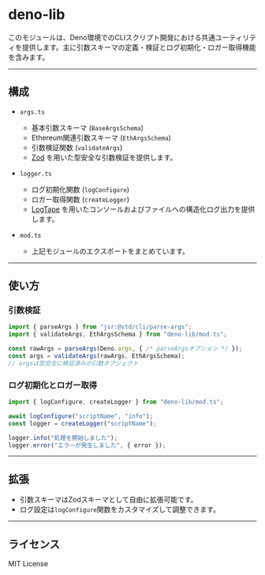 # deno-lib

このモジュールは、Deno環境でのCLIスクリプト開発における共通ユーティリティを提供します。主に引数スキーマの定義・検証とログ初期化・ロガー取得機能を含みます。

---

## 構成

- `args.ts`  
  - 基本引数スキーマ (`BaseArgsSchema`)  
  - Ethereum関連引数スキーマ (`EthArgsSchema`)  
  - 引数検証関数 (`validateArgs`)  
  - [Zod](https://github.com/colinhacks/zod) を用いた型安全な引数検証を提供します。

- `logger.ts`  
  - ログ初期化関数 (`logConfigure`)  
  - ロガー取得関数 (`createLogger`)  
  - [LogTape](https://github.com/logtape/logtape) を用いたコンソールおよびファイルへの構造化ログ出力を提供します。

- `mod.ts`  
  - 上記モジュールのエクスポートをまとめています。

---

## 使い方

### 引数検証

```typescript
import { parseArgs } from "jsr:@std/cli/parse-args";
import { validateArgs, EthArgsSchema } from "deno-lib/mod.ts";

const rawArgs = parseArgs(Deno.args, { /* parseArgsオプション */ });
const args = validateArgs(rawArgs, EthArgsSchema);
// argsは型安全に検証済みの引数オブジェクト
```

### ログ初期化とロガー取得

```typescript
import { logConfigure, createLogger } from "deno-lib/mod.ts";

await logConfigure("scriptName", "info");
const logger = createLogger("scriptName");

logger.info("処理を開始しました");
logger.error("エラーが発生しました", { error });
```

---

## 拡張

- 引数スキーマはZodスキーマとして自由に拡張可能です。  
- ログ設定は`logConfigure`関数をカスタマイズして調整できます。

---

## ライセンス

MIT License
